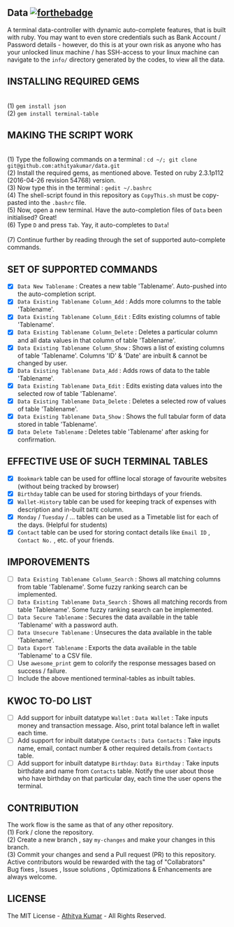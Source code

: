 Data [![forthebadge](http://forthebadge.com/images/badges/built-with-ruby.svg)](http://forthebadge.com)
----
A terminal data-controller with dynamic auto-complete features, that is built with ruby. You may want to even store credentials such as Bank Account / Password details - however, do this is at your own risk as anyone who has your unlocked linux machine / has SSH-access to your linux machine can navigate to the `info/` directory generated by the codes, to view all the data. 

INSTALLING REQUIRED GEMS
------------------------
<br> (1) `gem install json` 
<br> (2) `gem install terminal-table`

MAKING THE SCRIPT WORK
----------------------
<br> (1) Type the following commands on a terminal : `cd ~/; git clone git@github.com:athityakumar/data.git`
<br> (2) Install the required gems, as mentioned above. Tested on ruby 2.3.1p112 (2016-04-26 revision 54768)  version.
<br> (3) Now type this in the terminal : `gedit ~/.bashrc`
<br> (4) The shell-script found in this repository as `CopyThis.sh` must be copy-pasted into the `.bashrc` file.
<br> (5) Now, open a new terminal. Have the auto-completion files of `Data` been initialised? Great!
<br> (6) Type `D` and press `Tab`. Yay, it auto-completes to `Data`!  
<br> (7) Continue further by reading through the set of supported auto-complete commands.

SET OF SUPPORTED COMMANDS
-------------------------

- [x] `Data New Tablename` : Creates a new table 'Tablename'. Auto-pushed into the auto-completion script.
- [x] `Data Existing Tablename Column_Add` : Adds more columns to the table 'Tablename'.
- [x] `Data Existing Tablename Column_Edit` : Edits existing columns of table 'Tablename'.
- [x] `Data Existing Tablename Column_Delete` : Deletes a particular column and all data values in that column of table 'Tablename'.
- [x] `Data Existing Tablename Column_Show` : Shows a list of existing columns of table 'Tablename'. Columns 'ID' & 'Date' are inbuilt & cannot be changed by user.
- [x] `Data Existing Tablename Data_Add` : Adds rows of data to the table 'Tablename'.
- [x] `Data Existing Tablename Data_Edit` : Edits existing data values into the selected row of table 'Tablename'.
- [x] `Data Existing Tablename Data_Delete` : Deletes a selected row of values of table 'Tablename'. 
- [x] `Data Existing Tablename Data_Show` : Shows the full tabular form of data stored in table 'Tablename'.
- [x] `Data Delete Tablename` : Deletes table 'Tablename' after asking for confirmation.

EFFECTIVE USE OF SUCH TERMINAL TABLES
-------------------------------------

- [x] `Bookmark` table can be used for offline local storage of favourite websites (without being tracked by browser)
- [x] `Birthday` table can be used for storing birthdays of your friends. 
- [x] `Wallet-History` table can be used for keeping track of expenses with description and in-built `DATE` column. 
- [x] `Monday` / `Tuesday` / ...  tables can be used as a Timetable list for each of the days. (Helpful for students) 
- [x] `Contact` table can be used for storing contact details like `Email ID` , `Contact No.` , etc. of your friends. 

IMPOROVEMENTS
-------------

- [ ] `Data Existing Tablename Column_Search` : Shows all matching columns from table 'Tablename'. Some fuzzy ranking search can be implemented.  
- [ ] `Data Existing Tablename Data_Search` : Shows all matching records from table 'Tablename'. Some fuzzy ranking search can be implemented.
- [ ] `Data Secure Tablename` : Secures the data available in the table 'Tablename' with a password auth.
- [ ] `Data Unsecure Tablename` : Unsecures the data available in the table 'Tablename'.
- [ ] `Data Export Tablename` : Exports the data available in the table 'Tablename' to a CSV file.
- [ ] Use `awesome_print` gem to colorify the response messages based on success / failure.
- [ ] Include the above mentioned terminal-tables as inbuilt tables.

KWOC TO-DO LIST
---------------
- [ ] Add support for inbuilt datatype `Wallet` : `Data Wallet` : Take inputs money and transaction message. Also, print total balance left in wallet each time.
- [ ] Add support for inbuilt datatype `Contacts` : `Data Contacts` : Take inputs name, email, contact number & other required details.from `Contacts` table.
- [ ] Add support for inbuilt datatype `Birthday`: `Data Birthday` : Take inputs birthdate and name from `Contacts` table. Notify the user about those who have birthday on that particular day, each time the user opens the terminal.

CONTRIBUTION
------------
The work flow is the same as that of any other repository. 
<br> (1) Fork / clone the repository.
<br> (2) Create a new branch , say `my-changes` and make your changes in this branch.
<br> (3) Commit your changes and send a Pull request (PR) to this repository.
<br> Active contributors would be rewarded with the tag of "Collabrators"
<br> Bug fixes , Issues , Issue solutions , Optimizations & Enhancements are always welcome.

LICENSE
-------
The MIT License - [Athitya Kumar](http://github.com/athityakumar) - All Rights Reserved.

